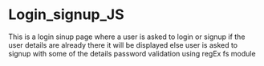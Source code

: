 # Login_signup_JS 
This is a login sinup page where a user is asked to login or signup 
if the user details are already there it will be displayed
else user is asked to signup with some of the  details 
password validation using regEx
fs module 
